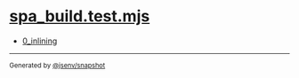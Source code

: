 # [spa_build.test.mjs](../spa_build.test.mjs)


- [0_inlining](0_inlining/0_inlining.md)

---

<sub>
  Generated by <a href="https://github.com/jsenv/core/tree/main/packages/tooling/snapshot">@jsenv/snapshot</a>
</sub>
